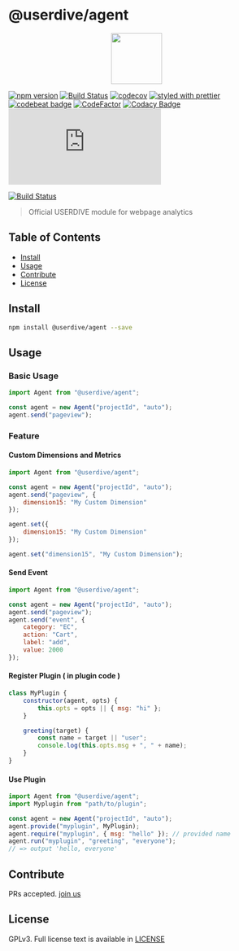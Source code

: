 # @userdive/agent

<p align='center'><a href="https://app.userdive.com/signup" alt="USERDIVE logo" target="_blank"><img src="http://style.uncovertruth.co.jp/assets/images/userdive/logo-text.svg" height="100"></a></p>

[![npm version](https://badge.fury.io/js/%40userdive%2Fagent.svg)](https://www.npmjs.com/package/@userdive/agent)
[![Build Status](https://travis-ci.org/userdive/agent.js.svg?branch=master)](https://travis-ci.org/userdive/agent.js)
[![codecov](https://codecov.io/gh/userdive/agent.js/branch/master/graph/badge.svg)](https://codecov.io/gh/userdive/agent.js)
[![styled with prettier](https://img.shields.io/badge/styled_with-prettier-ff69b4.svg)](https://github.com/prettier/prettier)
[![codebeat badge](https://codebeat.co/badges/248f31a1-c73e-45e4-b1e0-a6154c1baaca)](https://codebeat.co/projects/github-com-userdive-agent-js-master)
[![CodeFactor](https://www.codefactor.io/repository/github/userdive/agent.js/badge)](https://www.codefactor.io/repository/github/userdive/agent.js)
[![Codacy Badge](https://api.codacy.com/project/badge/Grade/007cedb2144843ebb45db871c04a0045)](https://app.codacy.com/app/USERDIVE/agent.js/dashboard)
[![BCH compliance](https://bettercodehub.com/edge/badge/userdive/agent.js?branch=master)](https://bettercodehub.com/)

[![Build Status](https://saucelabs.com/browser-matrix/userdive.svg)](https://saucelabs.com/open_sauce/user/userdive/builds)

> Official USERDIVE module for webpage analytics

## Table of Contents

*   [Install](#install)
*   [Usage](#usage)
*   [Contribute](#contribute)
*   [License](#license)

## Install

```sh
npm install @userdive/agent --save
```

## Usage

### Basic Usage

```js
import Agent from "@userdive/agent";

const agent = new Agent("projectId", "auto");
agent.send("pageview");
```

### Feature

#### Custom Dimensions and Metrics

```js
import Agent from "@userdive/agent";

const agent = new Agent("projectId", "auto");
agent.send("pageview", {
    dimension15: "My Custom Dimension"
});
```

```js
agent.set({
    dimension15: "My Custom Dimension"
});

agent.set("dimension15", "My Custom Dimension");
```

#### Send Event

```js
import Agent from "@userdive/agent";

const agent = new Agent("projectId", "auto");
agent.send("pageview");
agent.send("event", {
    category: "EC",
    action: "Cart",
    label: "add",
    value: 2000
});
```

#### Register Plugin ( in plugin code )

```js
class MyPlugin {
    constructor(agent, opts) {
        this.opts = opts || { msg: "hi" };
    }

    greeting(target) {
        const name = target || "user";
        console.log(this.opts.msg + ", " + name);
    }
}
```

#### Use Plugin

```js
import Agent from "@userdive/agent";
import Myplugin from "path/to/plugin";

const agent = new Agent("projectId", "auto");
agent.provide("myplugin", MyPlugin);
agent.require("myplugin", { msg: "hello" }); // provided name
agent.run("myplugin", "greeting", "everyone");
// => output 'hello, everyone'
```

## Contribute

PRs accepted. [join us](https://www.wantedly.com/companies/uncovertruth/projects)

## License

GPLv3. Full license text is available in [LICENSE](https://github.com/userdive/agent.js/blob/master/packages/linker/LICENSE)
